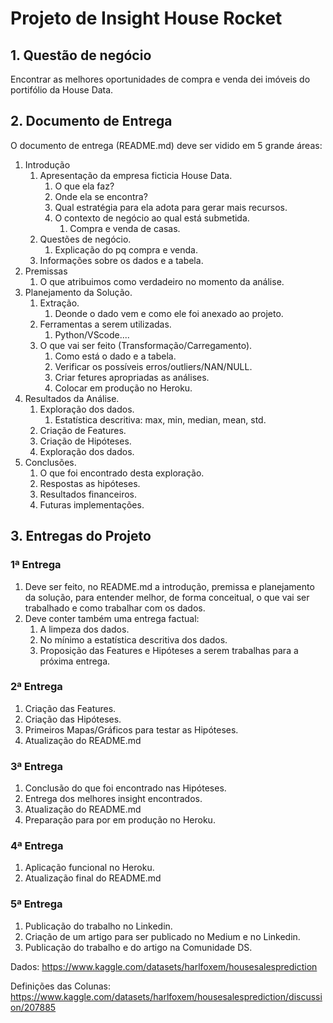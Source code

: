 # Projeto de Insight House Rocket

## 1. Questão de negócio

Encontrar as melhores oportunidades de compra e venda dei imóveis do portifólio da House Data.

## 2. Documento de Entrega

O documento de entrega (README.md) deve ser vidido em 5 grande áreas:

1. Introdução
   1. Apresentação da empresa ficticia House Data.
      1. O que ela faz?
      2. Onde ela se encontra?
      3. Qual estratégia para ela adota para gerar mais recursos.
      4. O contexto de negócio ao qual está submetida.
         1. Compra e venda de casas.
   2. Questões de negócio.
      1. Explicação do pq compra e venda.
   3. Informações sobre os dados e a tabela.
2. Premissas
   1. O que atribuimos como verdadeiro no momento da análise.
3. Planejamento da Solução.
   1. Extração.
      1. Deonde o dado vem e como ele foi anexado ao projeto.
   2. Ferramentas a serem utilizadas.
      1. Python/VScode....
   3. O que vai ser feito (Transformação/Carregamento).
      1. Como está o dado e a tabela.
      2. Verificar os possíveis erros/outliers/NAN/NULL.
      3. Criar fetures apropriadas as análises.
      4. Colocar em produção no Heroku.
4. Resultados da Análise.
   1. Exploração dos dados.
      1. Estatística descritiva: max, min, median, mean, std.
   2. Criação de Features.
   3. Criação de Hipóteses.
   4. Exploração dos dados.
5. Conclusões.
   1. O que foi encontrado desta exploração.
   2. Respostas as hipóteses.
   3. Resultados financeiros.
   4. Futuras implementações.

## 3. Entregas do Projeto

### 1ª Entrega

1. Deve ser feito, no README.md a introdução, premissa e planejamento da solução, para entender melhor, de forma conceitual, o que vai ser trabalhado e como trabalhar com os dados.
2. Deve conter também uma entrega factual:
   1. A limpeza dos dados.
   2. No mínimo a estatística descritiva dos dados.
   3. Proposição das Features e Hipóteses a serem trabalhas para a próxima entrega.

### 2ª Entrega

1. Criação das Features.
2. Criação das Hipóteses.
3. Primeiros Mapas/Gráficos para testar as Hipóteses.
4. Atualização do README.md

### 3ª Entrega

1. Conclusão do que foi encontrado nas Hipóteses.
2. Entrega dos melhores insight encontrados.
3. Atualização do README.md
4. Preparação para por em produção no Heroku.

### 4ª Entrega

1. Aplicação funcional no Heroku.
2. Atualização final do README.md

### 5ª Entrega

1. Publicação do trabalho no Linkedin.
2. Criação de um artigo para ser publicado no Medium e no Linkedin.
3. Publicação do trabalho e do artigo na Comunidade DS.

Dados: <https://www.kaggle.com/datasets/harlfoxem/housesalesprediction>

Definições das Colunas: <https://www.kaggle.com/datasets/harlfoxem/housesalesprediction/discussion/207885>

